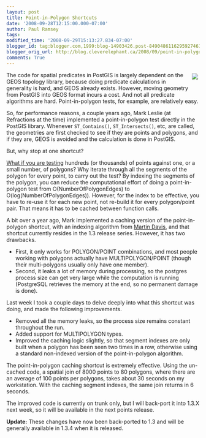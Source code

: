 ```yaml
---
layout: post
title: Point-in-Polygon Shortcuts
date: '2008-09-28T12:15:00.000-07:00'
author: Paul Ramsey
tags: 
modified_time: '2008-09-29T15:13:27.834-07:00'
blogger_id: tag:blogger.com,1999:blog-14903426.post-8490486116295927461
blogger_orig_url: http://blog.cleverelephant.ca/2008/09/point-in-polygon-shortcuts.html
comments: True
---
```


<img src="http://www.spatialanalysisonline.com/output/images/image232.jpg" style="float:right; padding:4px;" />

The code for spatial predicates in PostGIS is largely dependent on the GEOS topology library, because doing predicate calculations in generality is hard, and GEOS already exists.  However, moving geometry from PostGIS into GEOS format incurs a cost.  And not all predicate algorithms are hard.  Point-in-polygon tests, for example, are relatively easy.

So, for performance reasons, a couple years ago, Mark Leslie (at Refractions at the time) implemented a point-in-polygon test directly in the PostGIS library.  Whenever `ST_Contains()`, `ST_Intersects()`, etc, are called, the geometries are first checked to see if they are points and polygons, and if they are, GEOS is avoided and the calculation is done in PostGIS.

But, why stop at one shortcut?

[What if you are testing](/2007/06/performance-and-contains.html) hundreds (or thousands) of points against one, or a small number, of polygons? Why iterate through all the segments of the polygon for every point, to carry out the test? By indexing the segments of the polygon, you can reduce the computational effort of doing a point-in-polygon test from O(NumberOfPolygonEdges) to O(log(NumberOfPolygonEdges)). However, for the index to be effective, you have to re-use it for each new point, not re-build it for every polygon/point pair. That means it has to be cached between function calls.

A bit over a year ago, Mark implemented a caching version of the point-in-polygon shortcut, with an indexing algorithm from [Martin Davis](http://lin-ear-th-inking.blogspot.com/), and that shortcut currently resides in the 1.3 release series. However, it has two drawbacks. 

* First, it only works for POLYGON/POINT combinations, and most people working with polygons actually have MULTIPOLYGON/POINT (though their multi-polygons usually only have one member).
* Second, it leaks a lot of memory during processing, so the postgres process size can get very large while the computation is running (PostgreSQL retrieves the memory at the end, so no permanent damage is done).

Last week I took a couple days to delve deeply into what this shortcut was doing, and made the following improvements.

* Removed all the memory leaks, so the process size remains constant throughout the run.
* Added support for MULTIPOLYGON types.
* Improved the caching logic slightly, so that segment indexes are only built when a polygon has been seen two times in a row, otherwise using a standard non-indexed version of the point-in-polygon algorithm.

The point-in-polygon caching shortcut is extremely effective. Using the un-cached code, a spatial join of 8000 points to 80 polygons, where there are an average of 100 points per polygons, takes about 30 seconds on my workstation. With the caching segment indexes, the same join returns in 6 seconds.

The improved code is currently on trunk only, but I will back-port it into 1.3.X next week, so it will be available in the next points release.

**Update:** These changes have now been back-ported to 1.3 and will be generally available in 1.3.4 when it is released.

